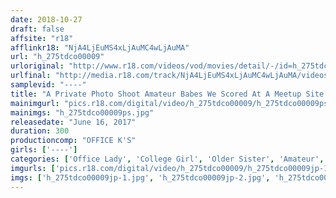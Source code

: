 ```yaml
---
date: 2018-10-27
draft: false
affsite: "r18"
afflinkr18: "NjA4LjEuMS4xLjAuMC4wLjAuMA"
url: "h_275tdco00009"
urloriginal: "http://www.r18.com/videos/vod/movies/detail/-/id=h_275tdco00009"
urlfinal: "http://media.r18.com/track/NjA4LjEuMS4xLjAuMC4wLjAuMA/videos/vod/movies/detail/-/id=h_275tdco00009"
samplevid: "----"
title: "A Private Photo Shoot Amateur Babes We Scored At A Meetup Site For POV Video Fucking 3 5 Hours/4 Girls In This Video We Show You That Mildly Ugly Bitches Are Seriously Horny!!"
mainimgurl: "pics.r18.com/digital/video/h_275tdco00009/h_275tdco00009ps.jpg"
mainimgs: "h_275tdco00009ps.jpg"
releasedate: "June 16, 2017"
duration: 300
productioncomp: "OFFICE K'S"
girls: ['----']
categories: ['Office Lady', 'College Girl', 'Older Sister', 'Amateur', 'Gonzo', 'Over 4 Hours', 'Hi-Def']
imgurls: ['pics.r18.com/digital/video/h_275tdco00009/h_275tdco00009jp-1.jpg', 'pics.r18.com/digital/video/h_275tdco00009/h_275tdco00009jp-2.jpg', 'pics.r18.com/digital/video/h_275tdco00009/h_275tdco00009jp-3.jpg', 'pics.r18.com/digital/video/h_275tdco00009/h_275tdco00009jp-4.jpg', 'pics.r18.com/digital/video/h_275tdco00009/h_275tdco00009jp-5.jpg', 'pics.r18.com/digital/video/h_275tdco00009/h_275tdco00009jp-6.jpg', 'pics.r18.com/digital/video/h_275tdco00009/h_275tdco00009jp-7.jpg', 'pics.r18.com/digital/video/h_275tdco00009/h_275tdco00009jp-8.jpg', 'pics.r18.com/digital/video/h_275tdco00009/h_275tdco00009jp-9.jpg', 'pics.r18.com/digital/video/h_275tdco00009/h_275tdco00009jp-10.jpg', 'pics.r18.com/digital/video/h_275tdco00009/h_275tdco00009jp-11.jpg', 'pics.r18.com/digital/video/h_275tdco00009/h_275tdco00009jp-12.jpg', 'pics.r18.com/digital/video/h_275tdco00009/h_275tdco00009jp-13.jpg', 'pics.r18.com/digital/video/h_275tdco00009/h_275tdco00009jp-14.jpg', 'pics.r18.com/digital/video/h_275tdco00009/h_275tdco00009jp-15.jpg', 'pics.r18.com/digital/video/h_275tdco00009/h_275tdco00009jp-16.jpg', 'pics.r18.com/digital/video/h_275tdco00009/h_275tdco00009jp-17.jpg', 'pics.r18.com/digital/video/h_275tdco00009/h_275tdco00009jp-18.jpg', 'pics.r18.com/digital/video/h_275tdco00009/h_275tdco00009jp-19.jpg', 'pics.r18.com/digital/video/h_275tdco00009/h_275tdco00009jp-20.jpg']
imgs: ['h_275tdco00009jp-1.jpg', 'h_275tdco00009jp-2.jpg', 'h_275tdco00009jp-3.jpg', 'h_275tdco00009jp-4.jpg', 'h_275tdco00009jp-5.jpg', 'h_275tdco00009jp-6.jpg', 'h_275tdco00009jp-7.jpg', 'h_275tdco00009jp-8.jpg', 'h_275tdco00009jp-9.jpg', 'h_275tdco00009jp-10.jpg', 'h_275tdco00009jp-11.jpg', 'h_275tdco00009jp-12.jpg', 'h_275tdco00009jp-13.jpg', 'h_275tdco00009jp-14.jpg', 'h_275tdco00009jp-15.jpg', 'h_275tdco00009jp-16.jpg', 'h_275tdco00009jp-17.jpg', 'h_275tdco00009jp-18.jpg', 'h_275tdco00009jp-19.jpg', 'h_275tdco00009jp-20.jpg']
---
```

